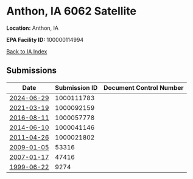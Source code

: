 # Anthon, IA 6062 Satellite 

**Location:** Anthon, IA

**EPA Facility ID:** 100000114994

[Back to IA Index](../../index.md)

## Submissions

| Date | Submission ID | Document Control Number |
|------|--------------|-------------------------|
| [2024-06-29](submissions/1000111783.md) | 1000111783 |  |
| [2021-03-19](submissions/1000092159.md) | 1000092159 |  |
| [2016-08-11](submissions/1000057778.md) | 1000057778 |  |
| [2014-06-10](submissions/1000041146.md) | 1000041146 |  |
| [2011-04-26](submissions/1000021802.md) | 1000021802 |  |
| [2009-01-05](submissions/53316.md) | 53316 |  |
| [2007-01-17](submissions/47416.md) | 47416 |  |
| [1999-06-22](submissions/9274.md) | 9274 |  |
